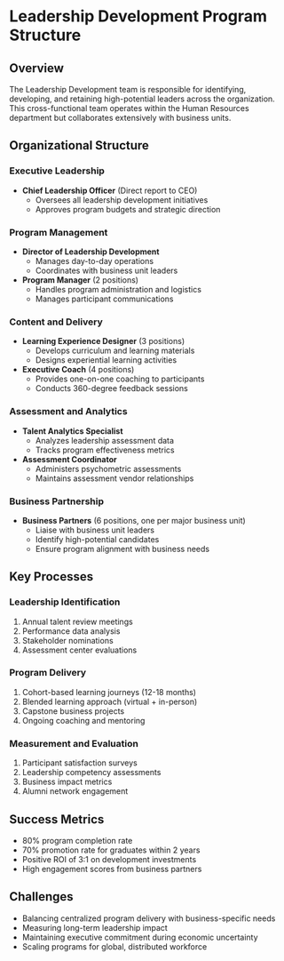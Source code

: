 # Leadership Development Program Structure

## Overview
The Leadership Development team is responsible for identifying, developing, and retaining high-potential leaders across the organization. This cross-functional team operates within the Human Resources department but collaborates extensively with business units.

## Organizational Structure

### Executive Leadership
- **Chief Leadership Officer** (Direct report to CEO)
  - Oversees all leadership development initiatives
  - Approves program budgets and strategic direction

### Program Management
- **Director of Leadership Development**
  - Manages day-to-day operations
  - Coordinates with business unit leaders
- **Program Manager** (2 positions)
  - Handles program administration and logistics
  - Manages participant communications

### Content and Delivery
- **Learning Experience Designer** (3 positions)
  - Develops curriculum and learning materials
  - Designs experiential learning activities
- **Executive Coach** (4 positions)
  - Provides one-on-one coaching to participants
  - Conducts 360-degree feedback sessions

### Assessment and Analytics
- **Talent Analytics Specialist**
  - Analyzes leadership assessment data
  - Tracks program effectiveness metrics
- **Assessment Coordinator**
  - Administers psychometric assessments
  - Maintains assessment vendor relationships

### Business Partnership
- **Business Partners** (6 positions, one per major business unit)
  - Liaise with business unit leaders
  - Identify high-potential candidates
  - Ensure program alignment with business needs

## Key Processes

### Leadership Identification
1. Annual talent review meetings
2. Performance data analysis
3. Stakeholder nominations
4. Assessment center evaluations

### Program Delivery
1. Cohort-based learning journeys (12-18 months)
2. Blended learning approach (virtual + in-person)
3. Capstone business projects
4. Ongoing coaching and mentoring

### Measurement and Evaluation
1. Participant satisfaction surveys
2. Leadership competency assessments
3. Business impact metrics
4. Alumni network engagement

## Success Metrics
- 80% program completion rate
- 70% promotion rate for graduates within 2 years
- Positive ROI of 3:1 on development investments
- High engagement scores from business partners

## Challenges
- Balancing centralized program delivery with business-specific needs
- Measuring long-term leadership impact
- Maintaining executive commitment during economic uncertainty
- Scaling programs for global, distributed workforce